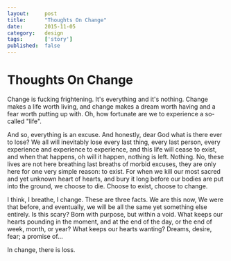 ```yaml
---
layout:     post
title:      "Thoughts On Change"
date:       2015-11-05
category:   design
tags:       ['story']
published:  false
---
```


# Thoughts On Change

Change is fucking frightening. It's everything and it's nothing. Change makes a life worth living, and change makes a dream worth having and a fear worth putting up with. Oh, how fortunate are we to experience a so-called "life".

And so, everything is an excuse. And honestly, dear God what is there ever to lose? We all will inevitably lose every last thing, every last person, every experience and experience to experience, and this life will cease to exist, and when that happens, oh will it happen, nothing is left. Nothing. No, these lives are not here breathing last breaths of morbid excuses, they are only here for one very simple reason: to exist. For when we kill our most sacred and yet unknown heart of hearts, and bury it long before our bodies are put into the ground, we choose to die. Choose to exist, choose to change.

I think, I breathe, I change. These are three facts. We are this now, We were that before, and eventually, we will be all the same yet something else entirely. Is this scary? Born with purpose, but within a void. What keeps our hearts pounding in the moment, and at the end of the day, or the end of week, month, or year? What keeps our hearts wanting? Dreams, desire, fear; a promise of...

In change, there is loss.
